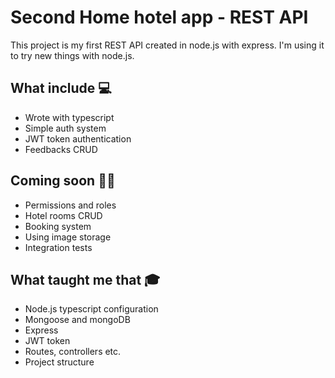 # Second Home hotel app - REST API

This project is my first REST API created in node.js with express.
I'm using it to try new things with node.js.

## What include 💻

- Wrote with typescript
- Simple auth system
- JWT token authentication
- Feedbacks CRUD

## Coming soon 👨‍💻

- Permissions and roles
- Hotel rooms CRUD
- Booking system
- Using image storage
- Integration tests

## What taught me that 🎓

- Node.js typescript configuration
- Mongoose and mongoDB
- Express
- JWT token
- Routes, controllers etc.
- Project structure
